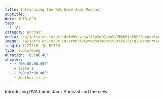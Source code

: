 ```yaml
---
title: Introducing the RVA Game Jams Podcast
subtitle: 
date: AUTO_GEN
tags:
  - TAG
category: podcast
media:  /a/jeffalot.io/uc?id=1W9v_4qqw1f1pXmfQvoaVVNPpk5jo2KDk&export=download
image:  /a/jeffalot.io/uc?id=1rUMclNA2Vwg5afW0we29SfEHX-qjlg2B&export=download
length: 7122528--IN_BYTES
type: audio/mpeg
duration: '00:06:48'
chapter:
  - - '00:00:00.000'
    - Title 1
  - - '00:03:00.000'
    - Another title
---
```

Introducing RVA Game Jams Podcast and the crew
